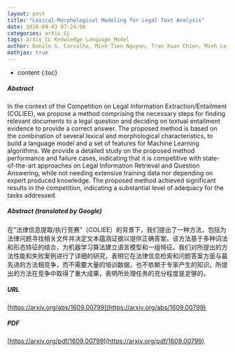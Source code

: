```yaml
---
layout: post
title: "Lexical-Morphological Modeling for Legal Text Analysis"
date: 2016-09-03 07:24:08
categories: arXiv_CL
tags: arXiv_CL Knowledge Language_Model
author: Danilo S. Carvalho, Minh-Tien Nguyen, Tran Xuan Chien, Minh Le Nguyen
mathjax: true
---
```


* content
{:toc}

##### Abstract
In the context of the Competition on Legal Information Extraction/Entailment (COLIEE), we propose a method comprising the necessary steps for finding relevant documents to a legal question and deciding on textual entailment evidence to provide a correct answer. The proposed method is based on the combination of several lexical and morphological characteristics, to build a language model and a set of features for Machine Learning algorithms. We provide a detailed study on the proposed method performance and failure cases, indicating that it is competitive with state-of-the-art approaches on Legal Information Retrieval and Question Answering, while not needing extensive training data nor depending on expert produced knowledge. The proposed method achieved significant results in the competition, indicating a substantial level of adequacy for the tasks addressed.

##### Abstract (translated by Google)
在“法律信息提取/执行竞赛”（COLIEE）的背景下，我们提出了一种方法，包括为法律问题寻找相关文件并决定文本蕴涵证据以提供正确答案。该方法基于多种词法和形态特征的结合，为机器学习算法建立语言模型和一组特征。我们对所提出的方法性能和失败案例进行了详细的研究，表明它在法律信息检索和问题答案方面与最先进的方法相竞争，而不需要大量的培训数据，也不依赖于专家产生的知识。所提出的方法在竞争中取得了重大成果，表明所处理任务的充分程度是足够的。

##### URL
[https://arxiv.org/abs/1609.00799](https://arxiv.org/abs/1609.00799)

##### PDF
[https://arxiv.org/pdf/1609.00799](https://arxiv.org/pdf/1609.00799)

